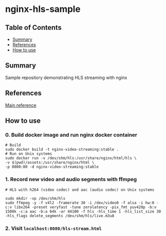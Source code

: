 # nginx-hls-sample

## Table of Contents

- [Summary](#summary)
- [References](#references)
- [How to use](#how-to-use)


## Summary

Sample repository demonstrating HLS streaming with nginx    

## References

[Main reference](https://www.codeinsideout.com/blog/pi/stream-ffmpeg-hls-dash/#create-video-chunks)

## How to use

### 0. Build docker image and run nginx docker container

```
# Build 
sudo docker build -t nginx-video-streaming:stable .
# Run on Unix systems
sudo docker run -v /dev/shm/hls:/usr/share/nginx/html/hls \
-v $(pwd)/assets:/usr/share/nginx/html \
-p 8080:80 -d nginx-video-streaming:stable
```

### 1. Record new video and audio segments with ffmpeg 

```
# HLS with h264 (video codec) and aac (audio codec) on Unix systems

sudo mkdir -vp /dev/shm/hls
sudo ffmpeg -y -f v4l2 -framerate 30 -i /dev/video0 -f alsa -i hw:0 -c:v libx264 -preset veryfast -tune zerolatency -pix_fmt yuv420p -b:v 1500k -c:a aac -b:a 64k -ar 44100 -f hls -hls_time 1 -hls_list_size 30 -hls_flags delete_segments /dev/shm/hls/live.m3u8
```
### 2. Visit `localhost:8080/hls-stream.html`